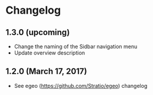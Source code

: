 # Changelog

## 1.3.0 (upcoming)

* Change the naming of the Sidbar navigation menu
* Update overview description

## 1.2.0 (March 17, 2017)

* See egeo (https://github.com/Stratio/egeo) changelog